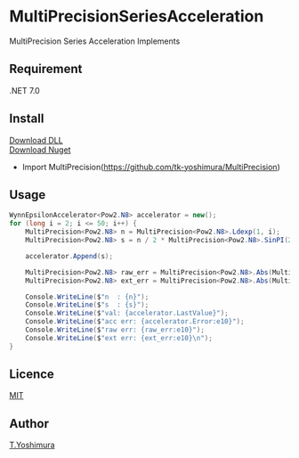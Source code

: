 # MultiPrecisionSeriesAcceleration
 MultiPrecision Series Acceleration Implements 

## Requirement
.NET 7.0

## Install

[Download DLL](https://github.com/tk-yoshimura/MultiPrecisionSeriesAcceleration/releases)  
[Download Nuget](https://www.nuget.org/packages/tyoshimura.MultiPrecision.seriesacceleration/)  

- Import MultiPrecision(https://github.com/tk-yoshimura/MultiPrecision)

## Usage

```csharp
WynnEpsilonAccelerator<Pow2.N8> accelerator = new();
for (long i = 2; i <= 50; i++) {
    MultiPrecision<Pow2.N8> n = MultiPrecision<Pow2.N8>.Ldexp(1, i);
    MultiPrecision<Pow2.N8> s = n / 2 * MultiPrecision<Pow2.N8>.SinPI(2 * MultiPrecision<Pow2.N8>.Div(1, n));

    accelerator.Append(s);

    MultiPrecision<Pow2.N8> raw_err = MultiPrecision<Pow2.N8>.Abs(MultiPrecision<Pow2.N8>.PI - s);
    MultiPrecision<Pow2.N8> ext_err = MultiPrecision<Pow2.N8>.Abs(MultiPrecision<Pow2.N8>.PI - accelerator.LastValue);

    Console.WriteLine($"n  : {n}");
    Console.WriteLine($"s  : {s}");
    Console.WriteLine($"val: {accelerator.LastValue}");
    Console.WriteLine($"acc err: {accelerator.Error:e10}");
    Console.WriteLine($"raw err: {raw_err:e10}");
    Console.WriteLine($"ext err: {ext_err:e10}\n");
}
```

## Licence
[MIT](https://github.com/tk-yoshimura/MultiPrecisionSeriesAcceleration/blob/main/LICENSE)

## Author

[T.Yoshimura](https://github.com/tk-yoshimura)
